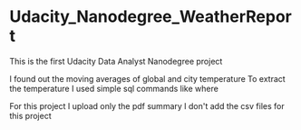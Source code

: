 # Udacity_Nanodegree_WeatherReport
This is the first Udacity Data Analyst Nanodegree project

I found out the moving averages of global and city temperature
To extract the temperature I used simple sql commands like where

For this project I upload only the pdf summary
I don't add the csv files for this project

